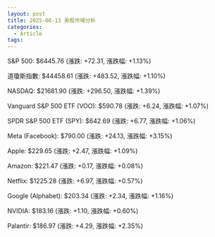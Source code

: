 ```yaml
---
layout: post
title: 2025-08-13 美股市場分析
categories:
  - Article
tags:
---
```



S&P 500: $6445.76 (漲跌: +72.31, 漲跌幅: +1.13%)


道瓊斯指數: $44458.61 (漲跌: +483.52, 漲跌幅: +1.10%)


NASDAQ: $21681.90 (漲跌: +296.50, 漲跌幅: +1.39%)


Vanguard S&P 500 ETF (VOO): $590.78 (漲跌: +6.24, 漲跌幅: +1.07%)


SPDR S&P 500 ETF (SPY): $642.69 (漲跌: +6.77, 漲跌幅: +1.06%)


Meta (Facebook): $790.00 (漲跌: +24.13, 漲跌幅: +3.15%)


Apple: $229.65 (漲跌: +2.47, 漲跌幅: +1.09%)


Amazon: $221.47 (漲跌: +0.17, 漲跌幅: +0.08%)


Netflix: $1225.28 (漲跌: +6.97, 漲跌幅: +0.57%)


Google (Alphabet): $203.34 (漲跌: +2.34, 漲跌幅: +1.16%)


NVIDIA: $183.16 (漲跌: +1.10, 漲跌幅: +0.60%)


Palantir: $186.97 (漲跌: +4.29, 漲跌幅: +2.35%)



